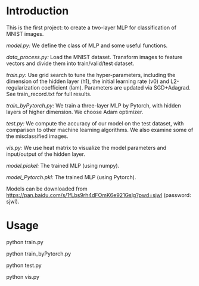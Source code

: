 # Introduction

This is the first project: to create a two-layer MLP for classification of MNIST images.

*model.py:*  We define the class of MLP and some useful functions.

*data_process.py:*  Load the MNIST dataset. Transform images to feature vectors and divide them into train/valid/test dataset.

*train.py:*  Use grid search to tune the hyper-parameters, including the dimension of the hidden layer (h1), the initial learning rate (v0) and L2-regularization 
coefficient (lam). Parameters are updated via SGD+Adagrad. See train_record.txt for full results.

*train_byPytorch.py:*  We train a three-layer MLP by Pytorch, with hidden layers of higher dimension. We choose Adam optimizer.

*test.py:*  We compute the accuracy of our model on the test dataset, with comparison to other machine learning algorithms. We also examine some of the misclassified images.

*vis.py:*  We use heat matrix to visualize the model parameters and input/output of the hidden layer.

*model.pickel:*  The trained MLP (using numpy).

*model_Pytorch.pkl:*  The trained MLP (using Pytorch). 

Models can be downloaded from https://pan.baidu.com/s/1fLbs9rh4dFOmK6e921Gslg?pwd=sjwl (password: sjwl).

# Usage

python train.py

python train_byPytorch.py

python test.py

python vis.py

